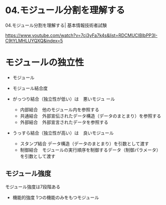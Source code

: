 # 04.モジュール分割を理解する

04.モジュール分割を理解する| 基本情報技術者試験

https://www.youtube.com/watch?v=7cj3yFa7k4s&list=RDCMUCIBlbPP3I-C9tYLMHLUYQXQ&index=5

# モジュールの独立性
+ モジュール
+ モジュール結合度
　

+ がっつり結合（独立性が低い）は　悪いモジュ
ール
  + 内部結合　他のモジュール内を参照する
  + 共通結合　外部宣伝されたデータ構造（データのまとまり）を参照する
  + 外部結合　外部宣言されたデータを参照する
+ うっすら結合（独立性が高い）は　良いモジュール
  + スタンプ結合 データ構造（データのまとまり）を引数として渡す
  + 制御結合　モジュールの実行順序を制御するデータ（制御パラメータ）を引数として渡す
## モジュール強度
モジュール強度は7段階ある
+ 機能的強度
 1つの機能のみをもつモジュール